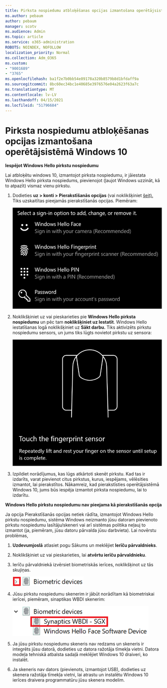 ```yaml
---
title: Pirksta nospiedumu atbloķēšanas opcijas izmantošana operētājsistēmā Windows 10
ms.author: pebaum
author: pebaum
manager: scotv
ms.audience: Admin
ms.topic: article
ms.service: o365-administration
ROBOTS: NOINDEX, NOFOLLOW
localization_priority: Normal
ms.collection: Adm_O365
ms.custom:
- "9001689"
- "3765"
ms.openlocfilehash: ba1f2e7b0bb54e89178a320b8579b8d1bfdaff9a
ms.sourcegitcommit: 8bc60ec34bc1e40685e3976576e04a2623f63a7c
ms.translationtype: MT
ms.contentlocale: lv-LV
ms.lasthandoff: 04/15/2021
ms.locfileid: "51796684"
---
```

# <a name="use-fingerprint-unlock-option-in-windows-10"></a>Pirksta nospiedumu atbloķēšanas opcijas izmantošana operētājsistēmā Windows 10

**Iespējot Windows Hello pirkstu nospiedumu**

Lai atbloķētu windows 10, izmantojot pirksta nospiedumu, ir jāiestata Windows Hello pirksta nospiedums, pievienojot (ļaujot Windows uzzināt, kā to atpazīt) vismaz vienu pirkstu. 

1. Dodieties **uz > konti > Pierakstīšanās opcijas** (vai noklikšķiniet [šeit).](ms-settings:signinoptions?activationSource=GetHelp) Tiks uzskaitītas pieejamās pierakstīšanās opcijas. Piemēram:

    ![Pierakstīšanās opcijas.](media/sign-in-options.png)

2. Noklikšķiniet uz vai pieskarieties pie **Windows Hello pirksta nospiedumu** un pēc tam **noklikšķiniet uz Iestatīt**. Windows Hello iestatīšanas logā noklikšķiniet uz **Sākt darbu.** Tiks aktivizēts pirkstu nospiedumu sensors, un jums tiks lūgts novietot pirkstu uz sensora:

   ![Pirkstu nospiedumu sensors.](media/fingerprint-sensor.png)

3. Izpildiet norādījumus, kas lūgs atkārtoti skenēt pirkstu. Kad tas ir izdarīts, varat pievienot citus pirkstus, kurus, iespējams, vēlēsities izmantot, lai pierakstītos. Nākamreiz, kad pierakstīsties operētājsistēmā Windows 10, jums būs iespēja izmantot pirksta nospiedumu, lai to izdarītu.

**Windows Hello pirkstu nospiedumu nav pieejama kā pierakstīšanās opcija**

Ja opcija Pierakstīšanās opcijas netiek rādīta, izmantojot Windows Hello pirkstu nospiedumu, sistēma Windows neizmanto jūsu datoram pievienoto pirkstu nospiedumu lasītāju/skeneri vai arī sistēmas politika neļauj to izmantot (ja, piemēram, jūsu datoru pārvalda jūsu darbvieta).  Lai novērstu problēmas, 

1. **Uzdevumjoslā** atlasiet pogu Sākums un meklējiet **Ierīču pārvaldnieks**.

2. Noklikšķiniet uz vai pieskarieties, lai **atvērtu ierīču pārvaldnieku**.

3. Ierīču pārvaldniekā izvērsiet biometriskās ierīces, noklikšķinot uz tās skujiņas.

   ![Biometriskas ierīces.](media/biometric-devices.png)

4. Jūsu pirkstu nospiedumu skenerim ir jābūt norādītam kā biometriskai ierīcei, piemēram, sinaptikas WBDI skenerim:

   ![Biometriskas ierīces.](media/biometric-devices-expanded.png)

5. Ja jūsu pirkstu nospiedumu skeneris nav redzams un skeneris ir integrēts jūsu datorā, dodieties uz datora ražotāja tīmekļa vietni. Datora modeļa tehniskā atbalsta sadaļā meklējiet Windows 10 draiveri, ko instalēt.

6. Ja skeneris nav dators (pievienots, izmantojot USB), dodieties uz skenera ražotāja tīmekļa vietni, lai atrastu un instalētu Windows 10 ierīces draivera programmatūru jūsu skenera modelim.
